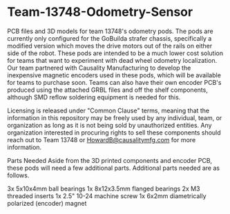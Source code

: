 # Team-13748-Odometry-Sensor
PCB files and 3D models for team 13748's odometry pods. The pods are currently only configured for the GoBuilda strafer chassis, specifically a modified version which moves the drive motors out of the rails on either side of the robot. These pods are intended to be a much lower cost solution for teams that want to experiment with dead wheel odometry localization. Our team partnered with Causality Manufacturing to develop the inexpensive magnetic encoders used in these pods, which will be available for teams to purchase soon.
Teams can also have their own encoder PCB's produced using the attached GRBL files and off the shelf components, although SMD reflow soldering equipment is needed for this.

Licensing is released under "Common Clause" terms, meaning that the information in this repository may be freely used by any individual, team, or organization as long as it is not being sold by unauthorized entities. Any organization interested in procuring rights to sell these components should reach out to Team 13748 or HowardB@causalitymfg.com for more information.


Parts Needed
Aside from the 3D printed components and encoder PCB, these pods will need a few additional parts. Additional parts needed are as follows.

3x 5x10x4mm ball bearings
1x 8x12x3.5mm flanged bearings
2x M3 threaded inserts
1x 2.5" 10-24 machine screw
1x 6x2mm diametrically polarized (encoder) magnet
